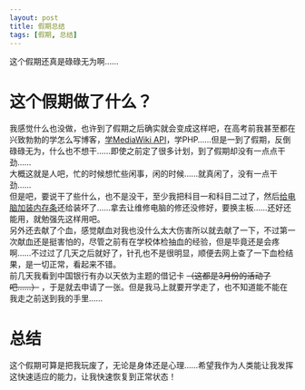 ```yaml
---
layout: post
title: 假期总结
tags: [假期, 总结]
--- 
```


  这个假期还真是碌碌无为啊……<!--more-->   

# 这个假期做了什么？
  我感觉什么也没做，也许到了假期之后确实就会变成这样吧，在高考前我甚至都在兴致勃勃的学怎么写博客，[学MediaWiki API](/2019/05/27/wikipic.html)，学PHP……但是一到了假期，反倒碌碌无为，什么也不想干……即使之前定了很多计划，到了假期却没有一点点干劲……   
  大概这就是人吧，忙的时候想忙些闲事，闲的时候……就真闲了，没有一点干劲……   
  但是吧，要说干了些什么，也不是没干，至少我把科目一和科目二过了，然后[给电脑加装内存条](/2019/08/17/memory.html)还给装坏了……拿去让维修电脑的修还没修好，要换主板……还好还能用，就勉强先这样用吧。   
  另外还去献了个血，感觉献血对我也没什么太大伤害所以就去献了一下，不过第一次献血还是挺害怕的，尽管之前有在学校体检抽血的经验，但是毕竟还是会疼啊……不过过了几天之后就好了，针孔也不是很明显，顺便去网上查了一下血检结果，是一切正常，看起来不错。   
  前几天我看到中国银行有办以天依为主题的借记卡 ~~（这都是3月份的活动了吧……）~~ ，于是就去申请了一张。但是我马上就要开学走了，也不知道能不能在我走之前送到我的手里……   
  
# 总结
  这个假期可算是把我玩废了，无论是身体还是心理……希望我作为人类能让我发挥这快速适应的能力，让我快速恢复到正常状态！
